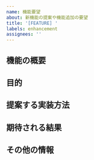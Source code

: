 ```yaml
---
name: 機能要望
about: 新機能の提案や機能追加の要望
title: '[FEATURE] '
labels: enhancement
assignees: ''
---
```


## 機能の概要
<!-- 追加したい機能について簡潔に説明してください -->

## 目的
<!-- なぜこの機能が必要なのか、どのような問題を解決するのか説明してください -->

## 提案する実装方法
<!-- 可能であれば、機能の実装方法について提案してください -->

## 期待される結果
<!-- この機能が実装されたときに期待される結果を説明してください -->

## その他の情報
<!-- 関連する情報やスクリーンショットがあれば追加してください -->
